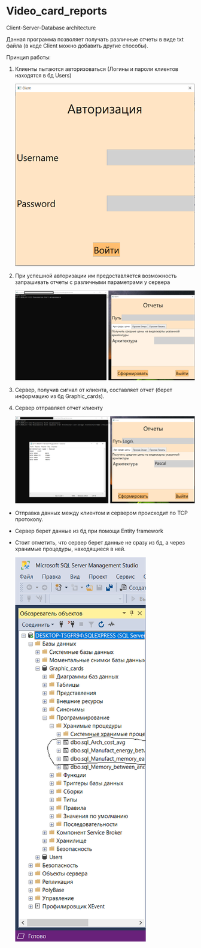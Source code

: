 # Video_card_reports
Client-Server-Database architecture

Данная программа позволяет получать различные отчеты в виде txt файла (в коде Client можно добавить другие способы).

Принцип работы:
1.  Клиенты пытаются авторизоваться (Логины и пароли клиентов находятся в бд Users)

    ![Image alt](https://github.com/Zhenya331/Video_card_reports/raw/master/Images/Autorisation.png)

2.  При успешной авторизации им предоставляется возможность запрашивать отчеты с различными параметрами у сервера

    ![Image alt](https://github.com/Zhenya331/Video_card_reports/raw/master/Images/Queries.png)

3.  Сервер, получив сигнал от клиента, составляет отчет (берет информацию из бд Graphic_cards).

4.  Сервер отправляет отчет клиенту

    ![Image alt](https://github.com/Zhenya331/Video_card_reports/raw/master/Images/Get_Result.png)

- Отправка данных между клиентом и сервером происходит по TCP протоколу.
- Сервер берет данные из бд при помощи Entity framework
- Стоит отметить, что сервер берет данные не сразу из бд, а через хранимые процедуры, находящиеся в ней.

  ![Image alt](https://github.com/Zhenya331/Video_card_reports/raw/master/Images/Proc.png)
